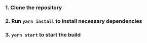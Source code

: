 ### 1. Clone the repository

### 2. Run `yarn install` to install necessary dependencies

### 3. `yarn start` to start the build

